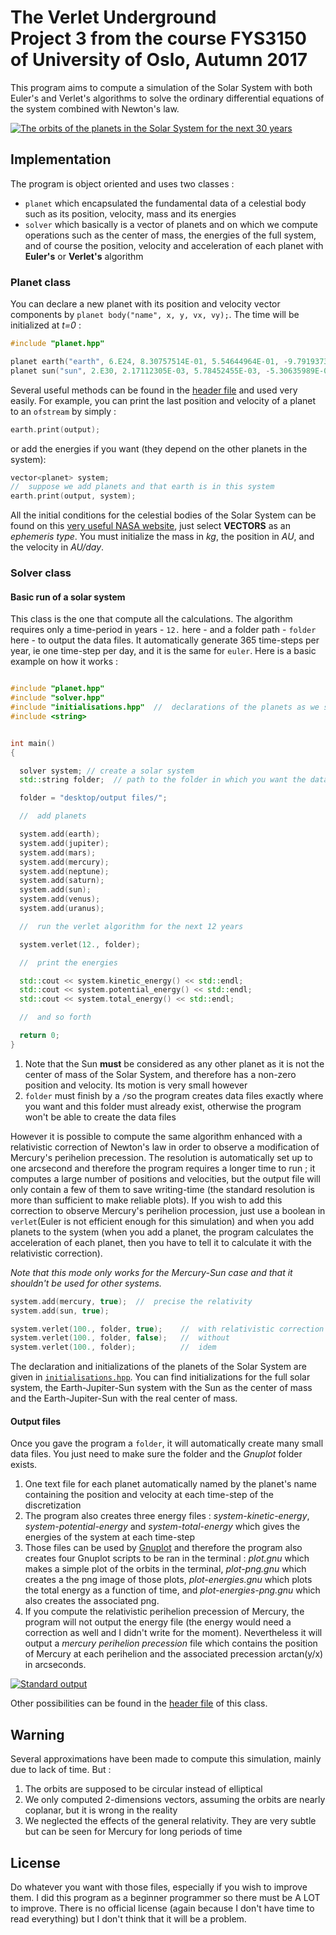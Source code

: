 # The Verlet Underground <br> Project 3 from the course FYS3150 of University of Oslo, Autumn 2017


This program aims to compute a simulation of the Solar System with both Euler's and Verlet's algorithms to solve the ordinary differential equations of the system combined with Newton's law.

[![The orbits of the planets in the Solar System for the next 30 years](https://s1.postimg.org/9kfx39w6lr/plot.png)](https://postimg.org/image/4xua2kxmy3/)

## Implementation

The program is object oriented and uses two classes :
- `planet` which encapsulated the fundamental data of a celestial body such as its position, velocity, mass and its energies
- `solver` which basically is a vector of planets and on which we compute operations such as the center of mass, the energies of the full system, and of course the position, velocity and acceleration of each planet with **Euler's** or **Verlet's** algorithm

### Planet class

You can declare a new planet with its position and velocity vector components by `planet body("name", x, y, vx, vy);`. The time will be initialized at *t=0* :

```cpp
#include "planet.hpp"

planet earth("earth", 6.E24, 8.30757514E-01, 5.54644964E-01, -9.79193739E-03, 1.42820162E-02);
planet sun("sun", 2.E30, 2.17112305E-03, 5.78452455E-03, -5.30635989E-06, 5.44444408E-06);
```

Several useful methods can be found in the [header file](https://github.com/kryzar/Perseids/blob/master/Program/Program/classes/solver.hpp) and used very easily. For example, you can print the last position and velocity of a planet to an `ofstream` by simply :

```cpp
earth.print(output);
```

or add the energies if you want (they depend on the other planets in the system):

```cpp
vector<planet> system;
//  suppose we add planets and that earth is in this system
earth.print(output, system);
```

All the initial conditions for the celestial bodies of the Solar System can be found on this [very useful NASA website](https://ssd.jpl.nasa.gov/horizons.cgi#top), just select **VECTORS** as an *ephemeris type*. You must initialize the mass in *kg*, the position in *AU*, and the velocity in *AU/day*.


### Solver class
#### Basic run of a solar system

This class is the one that compute all the calculations. The algorithm requires only a time-period in years - `12.` here - and a folder path - `folder` here - to output the data files. It automatically generate 365 time-steps per year, ie one time-step per day, and it is the same for `euler`. Here is a basic example on how it works :

```cpp

#include "planet.hpp"
#include "solver.hpp"
#include "initialisations.hpp"  //  declarations of the planets as we seen above
#include <string>


int main()
{

  solver system; // create a solar system
  std::string folder;  // path to the folder in which you want the data files

  folder = "desktop/output files/";

  //  add planets

  system.add(earth);
  system.add(jupiter);
  system.add(mars);
  system.add(mercury);
  system.add(neptune);
  system.add(saturn);
  system.add(sun);
  system.add(venus);
  system.add(uranus);

  //  run the verlet algorithm for the next 12 years

  system.verlet(12., folder);

  //  print the energies

  std::cout << system.kinetic_energy() << std::endl;
  std::cout << system.potential_energy() << std::endl;
  std::cout << system.total_energy() << std::endl;

  //  and so forth

  return 0;
}

```

1. Note that the Sun **must** be considered as any other planet as it is not the center of mass of the Solar System, and therefore has a non-zero position and velocity. Its motion is very small however
2. `folder` must finish by a `/`so the program creates data files exactly where you want and this folder must already exist, otherwise the program won't be able to create the data files


However it is possible to compute the same algorithm enhanced with a relativistic correction of Newton's law in order to observe a modification of Mercury's perihelion precession. The resolution is automatically set up to one arcsecond and therefore the program requires a longer time to run ; it computes a large number of positions and velocities, but the output file will only contain a few of them to save writing-time (the standard resolution is more than sufficient to make reliable plots). If you wish to add this correction to observe Mercury's perihelion procession, just use a boolean in `verlet`(Euler is not efficient enough for this simulation) and when you add planets to the system (when you add a planet, the program calculates the acceleration of each planet, then you have to tell it to calculate it with the relativistic correction).

*Note that this mode only works for the Mercury-Sun case and that it shouldn't be used for other systems.*

```cpp
system.add(mercury, true);  //  precise the relativity
system.add(sun, true);

system.verlet(100., folder, true);    //  with relativistic correction
system.verlet(100., folder, false);   //  without
system.verlet(100., folder);          //  idem
```

The declaration and initializations of the planets of the Solar System are given in [`initialisations.hpp`](https://github.com/kryzar/Perseids/blob/master/Program/Program/initialisations.hpp). You can find initializations for the full solar system, the Earth-Jupiter-Sun system with the Sun as the center of mass and the Earth-Jupiter-Sun with the real center of mass.



#### Output files

Once you gave the program a `folder`, it will automatically create many small data files. You just need to make sure the folder and the *Gnuplot* folder exists.

1. One text file for each planet automatically named by the planet's name containing the position and velocity at each time-step of the discretization
2. The program also creates three energy files : *system-kinetic-energy*, *system-potential-energy* and *system-total-energy* which gives the energies of the system at each time-step
3. Those files can be used by [Gnuplot](http://gnuplot.sourceforge.net) and therefore the program also creates four Gnuplot scripts to be ran in the terminal : *plot.gnu* which makes a simple plot of the orbits in the terminal, *plot-png.gnu* which creates a the png image of those plots, *plot-energies.gnu* which plots the total energy as a function of time, and *plot-energies-png.gnu* which also creates the associated png.
4. If you compute the relativistic perihelion precession of Mercury, the program will not output the energy file (the energy would need a correction as well and I didn't write for the moment). Nevertheless it will output a *mercury perihelion precession* file which contains the position of Mercury at each perihelion and the associated precession arctan(y/x) in arcseconds.

[![Standard output](https://s1.postimg.org/7i76ih4x4v/Capture_d_cran_2017-10-27_12.12.43.jpg)](https://postimg.org/image/108yp5txvf/)

Other possibilities can be found in the [header file](https://github.com/kryzar/Perseids/blob/master/Program/Program/classes/solver.hpp) of this class.

## Warning

Several approximations have been made to compute this simulation, mainly due to lack of time. But :
1. The orbits are supposed to be circular instead of elliptical
2. We only computed 2-dimensions vectors, assuming the orbits are nearly coplanar, but it is wrong in the reality
3. We neglected the effects of the general relativity. They are very subtle but can be seen for Mercury for long periods of time

## License

Do whatever you want with those files, especially if you wish to improve them. I did this program as a beginner programmer so there must be A LOT to improve. There is no official license (again because I don't have time to read everything) but I don't think that it will be a problem.

